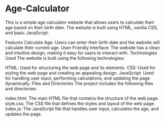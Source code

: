 # Age-Calculator

This is a simple age calculator website that allows users to calculate their age based on their birth date. The website is built using HTML, vanilla CSS, and basic JavaScript.

Features
Calculate Age: Users can enter their birth date and the website will calculate their current age.
User-Friendly Interface: The website has a clean and intuitive design, making it easy for users to interact with.
Technologies Used
The website is built using the following technologies:

HTML: Used for structuring the web page and its elements.
CSS: Used for styling the web page and creating an appealing design.
JavaScript: Used for handling user input, performing calculations, and updating the page dynamically.
Files and Directories
The project includes the following files and directories:

index.html: The main HTML file that contains the structure of the web page.
style.css: The CSS file that defines the styles and layout of the web page.
index.js: The JavaScript file that handles user input, calculates the age, and updates the page.

